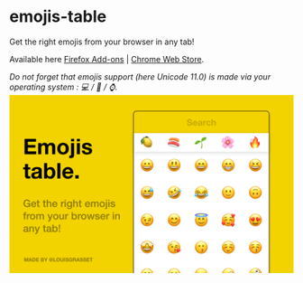 # emojis-table
Get the right emojis from your browser in any tab!

Available here [Firefox Add-ons](https://addons.mozilla.org/firefox/addon/emojis-table/) | [Chrome Web Store](https://chrome.google.com/webstore/detail/lkpflloaceieinnhchbmfefimjliigcj/).

_Do not forget that emojis support (here Unicode 11.0) is made via your operating system : 💻 / 📱 / ⌚._
![emojis-table Screenshot](emojis-table-screenshot.png)
